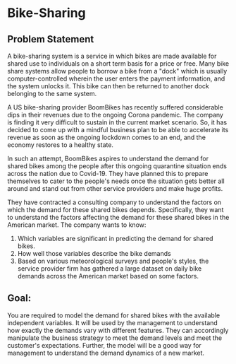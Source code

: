 # Bike-Sharing

## Problem Statement

A bike-sharing system is a service in which bikes are made available for shared use to individuals on a short term basis for a price or free. 
Many bike share systems allow people to borrow a bike from a "dock" which is usually computer-controlled wherein the user enters the payment 
information, and the system unlocks it. This bike can then be returned to another dock belonging to the same system.

A US bike-sharing provider BoomBikes has recently suffered considerable dips in their revenues due to the ongoing Corona pandemic. The company is 
finding it very difficult to sustain in the current market scenario. So, it has decided to come up with a mindful business plan to be able to accelerate 
its revenue as soon as the ongoing lockdown comes to an end, and the economy restores to a healthy state. 

In such an attempt, BoomBikes aspires to understand the demand for shared bikes among the people after this ongoing quarantine situation ends across 
the nation due to Covid-19. They have planned this to prepare themselves to cater to the people's needs once the situation gets better all around and 
stand out from other service providers and make huge profits.

They have contracted a consulting company to understand the factors on which the demand for these shared bikes depends. Specifically, they want to 
understand the factors affecting the demand for these shared bikes in the American market. The company wants to know:

1. Which variables are significant in predicting the demand for shared bikes.
2. How well those variables describe the bike demands
3. Based on various meteorological surveys and people's styles, the service provider firm has gathered a large dataset on daily bike demands across the 
   American market based on some factors. 
   
## Goal:

You are required to model the demand for shared bikes with the available independent variables. It will be used by the management to understand how exactly 
the demands vary with different features. They can accordingly manipulate the business strategy to meet the demand levels and meet the customer's expectations. 
Further, the model will be a good way for management to understand the demand dynamics of a new market. 
